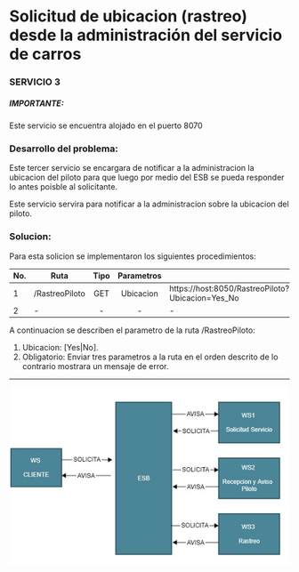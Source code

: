 # Solicitud de ubicacion (rastreo) desde la administración del servicio de carros

### SERVICIO 3

##### IMPORTANTE:
Este servicio se encuentra alojado en el puerto 8070

### Desarrollo del problema:
Este tercer servicio se encargara de notificar a la administracion la ubicacion del piloto para que luego por medio del ESB se pueda responder lo antes poisble al solicitante.

Este servicio servira para notificar a la administracion sobre la ubicacion del piloto.

### Solucion:
Para esta solicion se implementaron los siguientes procedimientos:

 |No.|Ruta|Tipo|Parametros||
|--|----|:--:|:--------:|--------------------------|
|1|/RastreoPiloto|GET|Ubicacion|https://host:8050/RastreoPiloto?Ubicacion=Yes_No|
|2|-|-|-|-|

A continuacion se describen el parametro de la ruta /RastreoPiloto:
  1)  Ubicacion: [Yes|No].
  2)  Obligatorio: Enviar tres parametros a la ruta en el orden descrito de lo contrario mostrara un mensaje de error.

---
![](Images/IMG8.jpg)
